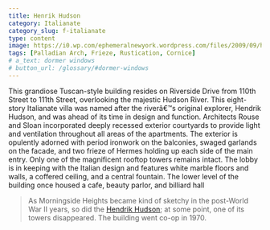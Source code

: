 ```yaml
---
title: Henrik Hudson
category: Italianate
category_slug: f-italianate
type: content
image: https://i0.wp.com/ephemeralnewyork.wordpress.com/files/2009/09/hendrickhudson.jpg
tags: [Palladian Arch, Frieze, Rustication, Cornice]
# a_text: dormer windows
# button_url: /glossary/#dormer-windows
---
```


This grandiose Tuscan-style building resides on Riverside Drive from 110th Street to 111th Street, overlooking the majestic Hudson River. This eight-story Italianate villa was named after the riverâ€™s original explorer, Hendrik Hudson, and was ahead of its time in design and function. Architects Rouse and Sloan incorporated deeply recessed exterior courtyards to provide light and ventilation throughout all areas of the apartments. 
The exterior is opulently adorned with period ironwork on the balconies, swaged garlands on the facade, and two frieze of Hermes holding up each side of the main entry. Only one of the magnificent rooftop towers remains intact. The lobby is in keeping with the Italian design and features white marble floors and walls, a coffered ceiling, and a central fountain. The lower level of the building once housed a cafe, beauty parlor, and billiard hall
> As Morningside Heights became kind of sketchy in the post-World War II years, so did the [Hendrik Hudson](https://ephemeralnewyork.wordpress.com/2009/09/23/the-majestic-hendrik-hudson-apartments/); at some point, one of its towers disappeared. The building went co-op in 1970.

